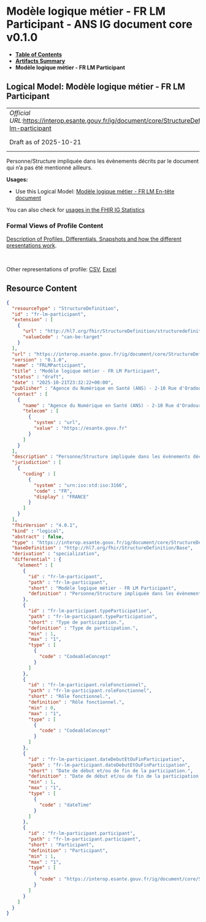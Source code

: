 # Modèle logique métier - FR LM Participant - ANS IG document core v0.1.0

* [**Table of Contents**](toc.md)
* [**Artifacts Summary**](artifacts.md)
* **Modèle logique métier - FR LM Participant**

## Logical Model: Modèle logique métier - FR LM Participant 

| | |
| :--- | :--- |
| *Official URL*:https://interop.esante.gouv.fr/ig/document/core/StructureDefinition/fr-lm-participant | *Version*:0.1.0 |
| Draft as of 2025-10-21 | *Computable Name*:FRLMParticipant |

 
Personne/Structure impliquée dans les évènements décrits par le document qui n’a pas été mentionné ailleurs. 

**Usages:**

* Use this Logical Model: [Modèle logique métier - FR LM En-tête document](StructureDefinition-fr-lm-entete-document.md)

You can also check for [usages in the FHIR IG Statistics](https://packages2.fhir.org/xig/ans.document.fr.core|current/StructureDefinition/fr-lm-participant)

### Formal Views of Profile Content

 [Description of Profiles, Differentials, Snapshots and how the different presentations work](http://build.fhir.org/ig/FHIR/ig-guidance/readingIgs.html#structure-definitions). 

 

Other representations of profile: [CSV](StructureDefinition-fr-lm-participant.csv), [Excel](StructureDefinition-fr-lm-participant.xlsx) 



## Resource Content

```json
{
  "resourceType" : "StructureDefinition",
  "id" : "fr-lm-participant",
  "extension" : [
    {
      "url" : "http://hl7.org/fhir/StructureDefinition/structuredefinition-type-characteristics",
      "valueCode" : "can-be-target"
    }
  ],
  "url" : "https://interop.esante.gouv.fr/ig/document/core/StructureDefinition/fr-lm-participant",
  "version" : "0.1.0",
  "name" : "FRLMParticipant",
  "title" : "Modèle logique métier - FR LM Participant",
  "status" : "draft",
  "date" : "2025-10-21T23:32:22+00:00",
  "publisher" : "Agence du Numérique en Santé (ANS) - 2-10 Rue d'Oradour-sur-Glane, 75015 Paris",
  "contact" : [
    {
      "name" : "Agence du Numérique en Santé (ANS) - 2-10 Rue d'Oradour-sur-Glane, 75015 Paris",
      "telecom" : [
        {
          "system" : "url",
          "value" : "https://esante.gouv.fr"
        }
      ]
    }
  ],
  "description" : "Personne/Structure impliquée dans les évènements décrits par le document qui n'a pas été mentionné ailleurs.",
  "jurisdiction" : [
    {
      "coding" : [
        {
          "system" : "urn:iso:std:iso:3166",
          "code" : "FR",
          "display" : "FRANCE"
        }
      ]
    }
  ],
  "fhirVersion" : "4.0.1",
  "kind" : "logical",
  "abstract" : false,
  "type" : "https://interop.esante.gouv.fr/ig/document/core/StructureDefinition/fr-lm-participant",
  "baseDefinition" : "http://hl7.org/fhir/StructureDefinition/Base",
  "derivation" : "specialization",
  "differential" : {
    "element" : [
      {
        "id" : "fr-lm-participant",
        "path" : "fr-lm-participant",
        "short" : "Modèle logique métier - FR LM Participant",
        "definition" : "Personne/Structure impliquée dans les évènements décrits par le document qui n'a pas été mentionné ailleurs."
      },
      {
        "id" : "fr-lm-participant.typeParticipation",
        "path" : "fr-lm-participant.typeParticipation",
        "short" : "Type de participation.",
        "definition" : "Type de participation.",
        "min" : 1,
        "max" : "1",
        "type" : [
          {
            "code" : "CodeableConcept"
          }
        ]
      },
      {
        "id" : "fr-lm-participant.roleFonctionnel",
        "path" : "fr-lm-participant.roleFonctionnel",
        "short" : "Rôle fonctionnel.",
        "definition" : "Rôle fonctionnel.",
        "min" : 0,
        "max" : "1",
        "type" : [
          {
            "code" : "CodeableConcept"
          }
        ]
      },
      {
        "id" : "fr-lm-participant.dateDebutEtOuFinParticipation",
        "path" : "fr-lm-participant.dateDebutEtOuFinParticipation",
        "short" : "Date de début et/ou de fin de la participation.",
        "definition" : "Date de début et/ou de fin de la participation.",
        "min" : 1,
        "max" : "1",
        "type" : [
          {
            "code" : "dateTime"
          }
        ]
      },
      {
        "id" : "fr-lm-participant.participant",
        "path" : "fr-lm-participant.participant",
        "short" : "Participant",
        "definition" : "Participant",
        "min" : 1,
        "max" : "1",
        "type" : [
          {
            "code" : "https://interop.esante.gouv.fr/ig/document/core/StructureDefinition/fr-lm-personne-structure"
          }
        ]
      }
    ]
  }
}

```
